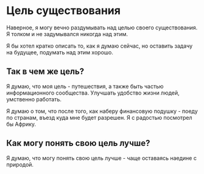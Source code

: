 # Цель существования

Наверное, я могу вечно раздумывать над целью своего существования. Я толком и не задумывался никогда над этим.

Я бы хотел кратко описать то, как я думаю сейчас, но оставить задачу на будущее, подумать над этим хорошо.

## Так в чем же цель?

Я думаю, что моя цель - путешествия, а также быть частью информационного сообщества. Улучшать удобство жизни людей, умственно работать.

Я думаю о том, что после того, как наберу финансовую подушку - поеду по странам, въезд куда мне будет разрешен. Я с радостью посмотрел бы Африку.

## Как могу понять свою цель лучше?

Я думаю, что могу понять свою цель лучше - чаще оставаясь наедине с природой.